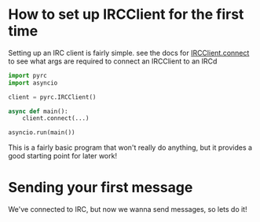# How to set up IRCClient for the first time
Setting up an IRC client is fairly simple. see the docs for [IRCClient.connect](../reference/client.md#pyrc.IRCClient.connect) to see what args are required to connect an IRCClient to an IRCd
```py
import pyrc
import asyncio

client = pyrc.IRCClient()

async def main():
    client.connect(...)

asyncio.run(main())
``` 
This is a fairly basic program that won't really do anything, but it provides a good starting point for later work!

# Sending your first message
We've connected to IRC, but now we wanna send messages, so lets do it!
